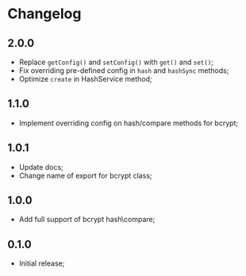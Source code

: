 # Changelog

## 2.0.0

- Replace `getConfig()` and `setConfig()` with `get()` and `set()`;
- Fix overriding pre-defined config in `hash` and `hashSync` methods;
- Optimize `create` in HashService method;

## 1.1.0

- Implement overriding config on hash/compare methods for bcrypt;

## 1.0.1

- Update docs;
- Change name of export for bcrypt class;

## 1.0.0

- Add full support of bcrypt hash\compare;

## 0.1.0

- Initial release;

